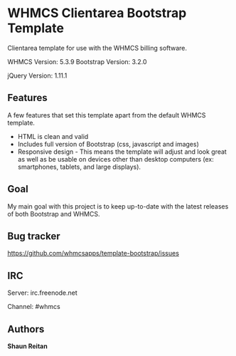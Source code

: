 WHMCS Clientarea Bootstrap Template
=============

Clientarea template for use with the WHMCS billing software.

WHMCS Version: 5.3.9
Bootstrap Version: 3.2.0

jQuery Version: 1.11.1



Features
-----------

A few features that set this template apart from the default WHMCS template.

* HTML is clean and valid
* Includes full version of Bootstrap (css, javascript and images)
* Responsive design - This means the template will adjust and look great as well as be usable on devices other than desktop computers (ex: smartphones, tablets, and large displays).



Goal
-----------

My main goal with this project is to keep up-to-date with the latest releases of both Bootstrap and WHMCS.



Bug tracker
-----------

https://github.com/whmcsapps/template-bootstrap/issues



IRC
---

Server: irc.freenode.net

Channel: #whmcs



Authors
-------

**Shaun Reitan**
